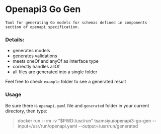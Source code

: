 # Openapi3 Go Gen

    Tool for generating Go models for schemas defined in components section of openapi specification.

### Details:
- generates models
- generates validations
- meets oneOf and anyOf as interface type
- correctly handles allOf
- all files are generated into a single folder

Feel free to check `example` folder to see a generated result

### Usage

Be sure there is `openapi.yaml` file and `generated` folder in your current directory, then type:

> docker run --rm -v "$PWD:/usr/run" tsamsiyu/openapi3-go-gen --input=/usr/run/openapi.yaml --output=/usr/run/generated 
